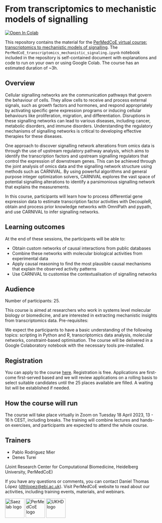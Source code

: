 # From transcriptomics to mechanistic models of signalling
[![Open In Colab](https://colab.research.google.com/assets/colab-badge.svg)](https://colab.research.google.com/github/saezlab/PerMedCoE_tools_virtual_course_2023/blob/main/PerMedCoE_transcriptomics_mechanistic_signaling.ipynb)

This repository contains the material for the [PerMedCoE virtual course: transcriptomics to mechanistic models of signalling](https://permedcoe.eu/training/virtual-course-from-transcriptomics-to-mechanistic-models-of-signalling/). The `PerMedCoE_transcriptomics_mechanistic_signaling.ipynb` notebook included in the repository is self-contained document with explanations and code to run on your own or using Google Colab. The course has an estimated duration of ~3h.

## Overview

Cellular signalling networks are the communication pathways that govern the behaviour of cells. They allow cells to receive and process external signals, such as growth factors and hormones, and respond appropriately by activating specific gene expression programs or inducing cellular behaviours like proliferation, migration, and differentiation. Disruptions in these signalling networks can lead to various diseases, including cancer, metabolic disorders, and immune disorders. Understanding the regulatory mechanisms of signalling networks is critical to developing effective therapies for these diseases.

One approach to discover signalling network alterations from omics data is through the use of upstream regulatory pathway analysis, which aims to identify the transcription factors and upstream signalling regulators that control the expression of downstream genes. This can be achieved through the joint analysis of omics data and the signalling network structure using methods such as CARNIVAL. By using powerful algorithms and general purpose integer optimization solvers, CARNIVAL explores the vast space of potential signalling alterations to identify a parsimonious signalling network that explains the measurements.

In this course, participants will learn how to process differential gene expression data to estimate transcription factor activities with DecoupleR, obtain and process prior knowledge networks with OmniPath and pypath, and use CARNIVAL to infer signalling networks.

## Learning outcomes
At the end of these sessions, the participants will be able to:

- Obtain custom networks of causal interactions from public databases
- Combine these networks with molecular biological activities from experimental data
- Apply causal reasoning to find the most plausible causal mechanisms that explain the observed activity patterns
- Use CARNIVAL to customise the contextualisation of signalling networks

## Audience
Number of participants: 25.

This course is aimed at researchers who work in systems level molecular biology or biomedicine, and are interested in extracting mechanistic insights from transcriptomics data. Pre-requisites:

We expect the participants to have a basic understanding of the following topics: scripting in Python and R, transcriptomics data analysis, molecular networks, constraint-based optimisation.
The course will be delivered in a Google Colaboratory notebook with the necessary tools pre-installed.

## Registration
You can apply to the course [here](https://www.eventsforce.net/embl/frontend/reg/thome.csp?pageID=57622&eventID=94&traceRedir=2). Registration is free. Applications are first-come first-served based and we will review applications on a rolling basis to select suitable candidates until the 25 places available are filled. A waiting list will be established if needed.

## How the course will run
The course will take place virtually in Zoom on Tuesday 18 April 2023, 13 - 16 h CEST, including breaks. The training will combine lectures and hands-on exercises, and participants are expected to attend the whole course.

## Trainers
- Pablo Rodriguez Mier
- Denes Turei

(Joint Research Center for Computational Biomedicine, Heidelberg University, PerMedCoE)


If you have any questions or comments, you can contact Daniel Thomas López (dthlopez@ebi.ac.uk).
Visit PerMedCoE website to read about our activities, including training events, materials, and webinars.

<img src="https://raw.githubusercontent.com/saezlab/.github/main/profile/logos/saezlab.png" alt="Saez lab logo" height="64px" style="height:64px; width:auto"> <img src="https://lcsb-biocore.github.io/COBREXA.jl/stable/assets/permedcoe.svg" alt="PerMedCoE logo" height="64px" style="height:64px; width:auto"> <img src="https://www.klinikum.uni-heidelberg.de/typo3conf/ext/site_ukhd/Resources/Public/Images/Logo_ukhd_de.svg" alt="UKHD logo" height="64px" style="height:64px; width:auto">  
